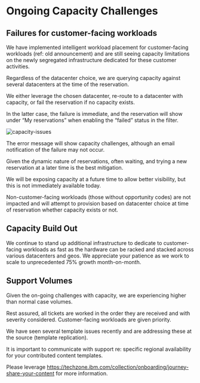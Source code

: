 # Ongoing Capacity Challenges

## Failures for customer-facing workloads

We have implemented intelligent workload placement for customer-facing workloads (ref: old announcement) and are still seeing capacity limitations on the newly segregated infrastructure dedicated for these customer activities.  

Regardless of the datacenter choice, we are querying capacity against several datacenters at the time of the reservation. 

We either leverage the chosen datacenter, re-route to a datacenter with capacity, or fail the reservation if no capacity exists. 

In the latter case, the failure is immediate, and the reservation will show under “My reservations” when enabling the “failed” status in the filter.

![capacity-issues](https://github.com/IBM/itz-support-public/blob/main/IBM-Technology-Zone/IBM-Technology-Zone-Runbooks/Images/capacity-issues1.png)

The error message will show capacity challenges, although an email notification of the failure may not occur.

Given the dynamic nature of reservations, often waiting, and trying a new reservation at a later time is the best mitigation.  

We will be exposing capacity at a future time to allow better visibility, but this is not immediately available today.


Non-customer-facing workloads (those without opportunity codes) are not impacted and will attempt to provision based on datacenter choice at time of reservation whether capacity exists or not.

## Capacity Build Out

We continue to stand up additional infrastructure to dedicate to customer-facing workloads as fast as the hardware can be racked and stacked across various datacenters and geos.  We appreciate your patience as we work to scale to unprecedented 75% growth month-on-month.

## Support Volumes

Given the on-going challenges with capacity, we are experiencing higher than normal case volumes. 

Rest assured, all tickets are worked in the order they are received and with severity considered. Customer-facing workloads are given priority.  


We have seen several template issues recently and are addressing these at the source (template replication). 

It is important to communicate with support re: specific regional availability for your contributed content templates. 

Please leverage https://techzone.ibm.com/collection/onboarding/journey-share-your-content for more information.

  
